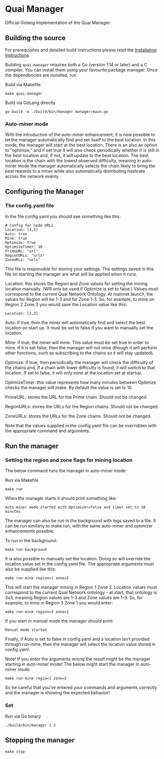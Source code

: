 # Quai Manager

Official Golang implementation of the Quai Manager.

## Building the source

For prerequisites and detailed build instructions please read the [Installation Instructions](https://docs.quai.network/develop/mining).

Building `quai-manager` requires both a Go (version 1.14 or later) and a C compiler. You can install
them using your favourite package manager. Once the dependencies are installed, run

Build via Makefile

```shell
make quai-manager
```

Build via GoLang directly

```shell
go build -o ./build/bin/manager manager/main.go
```

### Auto-miner mode

With the introduction of the auto-miner enhancement, it is now possible to let the manager automatically find and set itself to the best location. In this mode, the manager will start at the best location. There is an also an option to "optimize," and if set true it will also check periodically whether it is still in the best location and, if not, it will update to the best location. The best location is the chain with the lowest observed difficulty, meaning in auto-miner mode the manager automatically selects the chain likely to bring the best rewards to a miner while also automatically distributing hashrate across the network evenly.

## Configuring the Manager

### The config.yaml file

In the file config.yaml you should see something like this:

```
# Config for node URLs
Location: [1,1]
Auto: true
Mine: true
Optimize: true
OptimizeTimer: 10
PrimeURL: "url"
RegionURLs: "urls"
ZoneURLs: "urls"
```

This file is responsible for storing your settings. The settings saved in this file on starting the manager are what will be applied when it runs.

Location: this stores the Region and Zone values for setting the mining location manually. (Will only be used if Optimize is set to false.) Values must correspond to the current Quai Network Ontology. At mainnet launch, the values for Region will be 1-3 and for Zone 1-3. So, for example, to mine on Region 2 Zone 3 you would save the Location value like this:

```
Location: [2,3]
```

Auto: if true, then the miner will automatically find and select the best location on start up. It must be set to false if you want to manually set the location.

Mine: if true, the miner will mine. This value must be set true in order to mine. If it is set false, then the manager will not mine (though it will perform other functions, such as subscribing to the chains so it will stay updated).

Optimize: if true, then periodically the manager will check the difficulty of the chains and, if a chain with lower difficulty is found, it will switch to that location. If set to false, it will only mine at the location set at startup.

OptimizeTimer: this value represents how many minutes between Optimize checks the manager will make. By default the value is set to 10.

PrimeURL: stores the URL for the Prime chain. Should not be changed.

RegionURLs: stores the URLs for the Region chains. Should not be changed.

ZoneURLs: stores the URLs for the Zone chains. Should not be changed.

Note that the values supplied in the config.yaml file can be overridden with the appropriate command and arguments.

## Run the manager

### Setting the region and zone flags for mining location

The below command runs the manager in auto-miner mode:

Run via Makefile

```
make run
```

When the manager starts it should print something like:

```
Auto-miner mode started with Optimizer=false and timer set to 10 minutes
```

The manager can also be run in the background with logs saved to a file. It can be run similarly to make run, with the same auto-miner and optimizer enhancements possible.

To run in the background:

```
make run-background
```

It is also possible to manually set the location. Doing so will override the location value set in the config.yaml file. The appropriate arguments must also be supplied like this:

```
make run-mine region=1 zone=2
```

This will start the manager mining in Region 1 Zone 2. Location values must correspond to the current Quai Network ontology - at start, that ontology is 3x3, meaning Region values are 1-3 and Zone values are 1-3. So, for example, to mine in Region 3 Zone 1 you would enter:

```
make run-mine region=3 zone=1
```

If you start in manual mode the manager should print:

```
Manual mode started
```

Finally, if Auto is set to false in config.yaml and a location isn't provided through run-mine, then the manager will select the location value stored in config.yaml.

Note! If you enter the arguments wrong the result might be the manager starting in auto-miner mode! The below might start the manager in auto-miner mode:

```
make run-mine regio=1 zone=2
```

So be careful that you've entered your commands and arguments correctly and the manager is showing the expected behavior!


### Set

Run via Go binary

```shell
./build/bin/manager 1 2
```

## Stopping the manager

```shell
make stop
```
